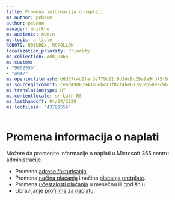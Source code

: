 ```yaml
---
title: Promena informacija o naplati
ms.author: pebaum
author: pebaum
manager: mnirkhe
ms.audience: Admin
ms.topic: article
ROBOTS: NOINDEX, NOFOLLOW
localization_priority: Priority
ms.collection: Adm_O365
ms.custom:
- "9002555"
- "4942"
ms.openlocfilehash: ddd37c4d2faf2e779b21f9b2dc8c29a9a9fb75f9
ms.sourcegitcommit: cead49883943b0eb413f8cf4be617a32b5099cb6
ms.translationtype: HT
ms.contentlocale: sr-Latn-RS
ms.lasthandoff: 04/24/2020
ms.locfileid: "43799556"
---
```

# <a name="change-billing-information"></a>Promena informacija o naplati

Možete da promenite informacije o naplati u Microsoft 365 centru administracije. 

- Promena [adrese fakturisanja](https://docs.microsoft.com/microsoft-365/commerce/billing-and-payments/change-your-billing-addresses).
- Promena [načina plaćanja](https://docs.microsoft.com/microsoft-365/commerce/billing-and-payments/add-update-or-remove-credit-card-or-bank-account) i načina [plaćanja pretplate](https://docs.microsoft.com/microsoft-365/commerce/billing-and-payments/pay-for-your-subscription).
- Promena [učestalosti plaćanja](https://docs.microsoft.com/microsoft-365/commerce/billing-and-payments/change-payment-frequency) u mesečnu ili godišnju.
- Upravljanje [profilima za naplatu](https://docs.microsoft.com/microsoft-365/commerce/billing-and-payments/manage-billing-profiles).
